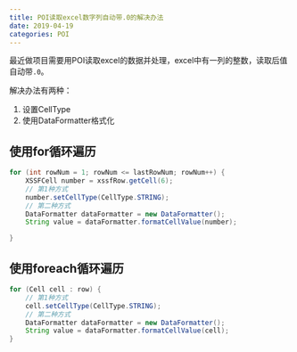 ```yaml
---
title: POI读取excel数字列自动带.0的解决办法
date: 2019-04-19
categories: POI
---
```


最近做项目需要用POI读取excel的数据并处理，excel中有一列的整数，读取后值自动带`.0`。

解决办法有两种：
1. 设置CellType
2. 使用DataFormatter格式化

## 使用for循环遍历
```java
for (int rowNum = 1; rowNum <= lastRowNum; rowNum++) {
    XSSFCell number = xssfRow.getCell(6);
    // 第1种方式
    number.setCellType(CellType.STRING);
    // 第二种方式
    DataFormatter dataFormatter = new DataFormatter();
    String value = dataFormatter.formatCellValue(number);

}
```

## 使用foreach循环遍历
```java
for (Cell cell : row) {
    // 第1种方式
    cell.setCellType(CellType.STRING);
    // 第二种方式
    DataFormatter dataFormatter = new DataFormatter();
    String value = dataFormatter.formatCellValue(cell);
}
```
